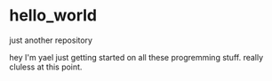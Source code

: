 # hello_world
just another repository

hey I'm yael
just getting started on all these progremming stuff. really cluless at this point. 

